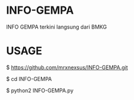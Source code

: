 # INFO-GEMPA
INFO GEMPA terkini langsung dari BMKG

# USAGE

$ https://github.com/mrxnexsus/INFO-GEMPA.git

$ cd INFO-GEMPA

$ python2 INFO-GEMPA.py
